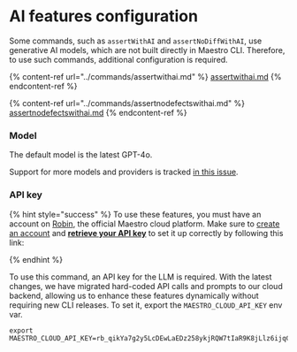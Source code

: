 # AI features configuration

Some commands, such as `assertWithAI` and `assertNoDiffWithAI`, use generative
AI models, which are not built directly in Maestro CLI. Therefore, to use such
commands, additional configuration is required.

{% content-ref url="../commands/assertwithai.md" %}
[assertwithai.md](../commands/assertwithai.md)
{% endcontent-ref %}

{% content-ref url="../commands/assertnodefectswithai.md" %}
[assertnodefectswithai.md](../commands/assertnodefectswithai.md)
{% endcontent-ref %}

### Model

The default model is the latest GPT-4o.

Support for more models and providers is tracked [in this issue](https://github.com/mobile-dev-inc/maestro/issues/1957).

### API key

{% hint style="success" %}
To use these features, you must have an account on [Robin](https://www.robintest.com), the official Maestro cloud platform. Make sure to [create an account](https://signin.robintest.com/sign-up) and [**retrieve your API key**](MAESTRO_CLOUD_API_KEY) to set it up correctly by following this link:

{% endhint %}

To use this command, an API key for the LLM is required. With the latest changes, we have migrated hard-coded API calls and prompts to our cloud backend, allowing us to enhance these features dynamically without requiring new CLI releases. To set it,
export the `MAESTRO_CLOUD_API_KEY` env var.

```console
export MAESTRO_CLOUD_API_KEY=rb_qikYa7g2y5LcDEwLaEDz258ykjRQW7tIaR9K8jLlz6ijqCLTNfnDla3Nd17JF2ealh8kcsYHYyg35M41obGaz85VJz4uqI1orj
```
